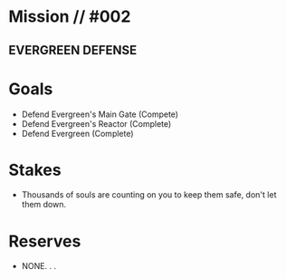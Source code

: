 # Mission // #002
## EVERGREEN DEFENSE

# Goals
- Defend Evergreen's Main Gate (Compete)
- Defend Evergreen's Reactor (Complete)
- Defend Evergreen (Complete)

# Stakes
- Thousands of souls are counting on you to keep them safe, don't let them down.

# Reserves
- NONE. . .
